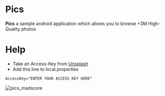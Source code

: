  # Pics
 
__Pics__ a sample android application which allows you to browse +3M High-Quality photos

# Help

* Take an Access-Key from [Unsplash](https://unsplash.com/developers)
* Add this line to local.properties
 ```
 AccessKey="ENTER YOUR ACCESS KEY HERE"
 
```


![pics_madscore](https://user-images.githubusercontent.com/20149111/131181090-c55c1fd3-2f2d-4a16-a2bd-4bc15091c479.png)

